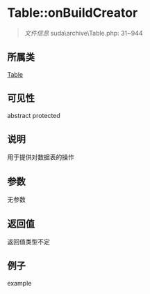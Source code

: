 # Table::onBuildCreator

> *文件信息* suda\archive\Table.php: 31~944
## 所属类 

[Table](../Table.md)

## 可见性

abstract  protected  
## 说明


用于提供对数据表的操作


## 参数

无参数

## 返回值
返回值类型不定

## 例子

example